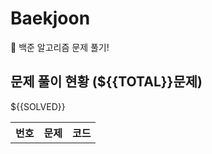 # Baekjoon
🔫 백준 알고리즘 문제 풀기!

## 문제 풀이 현황 (${{TOTAL}}문제)

<table>
    <tr>
        <th>번호</th>
        <th>문제</th>
        <th>코드</th>
    </tr>
    ${{SOLVED}}
</table>

